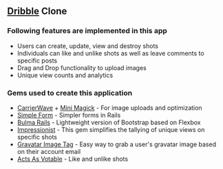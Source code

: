 ## [Dribble](https://dribbble.com/) Clone

### Following features are implemented in this app

- Users can create, update, view and destroy shots
- Individuals can like and unlike shots as well as leave comments to specific posts
- Drag and Drop functionality to upload images
- Unique view counts and analytics 

### Gems used to create this application

- [CarrierWave](https://github.com/carrierwaveuploader/carrierwave) + [Mini Magick](https://github.com/minimagick/minimagick) - For image uploads and optimization
- [Simple Form](https://github.com/plataformatec/simple_form) - Simpler forms in Rails
- [Bulma Rails](https://github.com/joshuajansen/bulma-rails) - Lightweight version of Bootstrap based on Flexbox
- [Impressionist](https://github.com/charlotte-ruby/impressionist) - This gem simplifies the tallying of unique views on specific shots
- [Gravatar Image Tag](https://github.com/mdeering/gravatar_image_tag) - Easy way to grab a user's gravatar image based on their account email
- [Acts As Votable](https://github.com/ryanto/acts_as_votable) - Like and unlike shots
